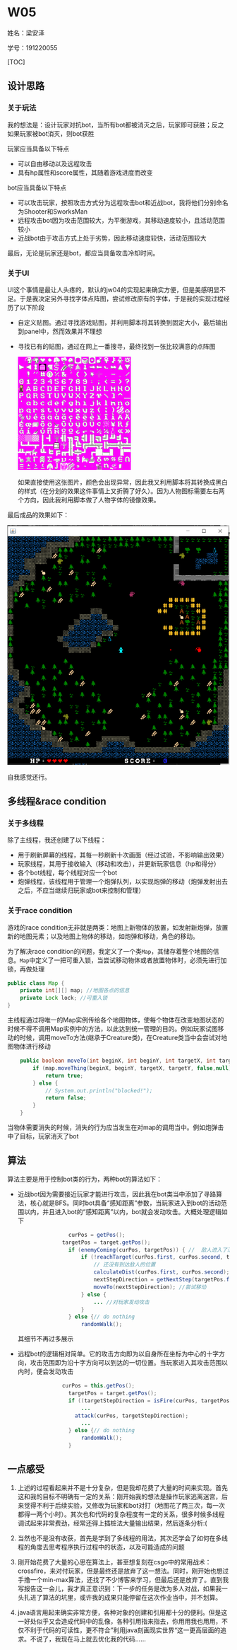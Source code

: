 # W05

姓名：梁安泽

学号：191220055

[TOC]

## 设计思路

### 关于玩法

我的想法是：设计玩家对抗bot，当所有bot都被消灭之后，玩家即可获胜；反之如果玩家被bot消灭，则bot获胜

玩家应当具备以下特点

* 可以自由移动以及远程攻击
* 具有hp属性和score属性，其随着游戏进度而改变

bot应当具备以下特点

* 可以攻击玩家，按照攻击方式分为远程攻击bot和近战bot，我将他们分别命名为Shooter和SworksMan
* 远程攻击bot因为攻击范围较大，为平衡游戏，其移动速度较小，且活动范围较小
* 近战bot由于攻击方式上处于劣势，因此移动速度较快，活动范围较大

最后，无论是玩家还是bot，都应当具备攻击冷却时间。

### 关于UI

UI这个事情是最让人头疼的，默认的jw04的实现起来确实方便，但是美感明显不足。于是我决定另外寻找字体点阵图，尝试修改原有的字体，于是我的实现过程经历了以下阶段

* 自定义贴图。通过寻找游戏贴图，并利用脚本将其转换到固定大小，最后输出到panel中，然而效果并不理想

* 寻找已有的贴图，通过在网上一番搜寻，最终找到一张比较满意的点阵图

  ![](Guybrush_square_16x16.png)

  如果直接使用这张图片，颜色会出现异常，因此我又利用脚本将其转换成黑白的样式（在分划的效果这件事情上又折腾了好久）。因为人物图标需要左右两个方向，因此我利用脚本做了人物字体的镜像效果。

最后成品的效果如下：

![](ui.png)

自我感觉还行。



## 多线程&race condition

### 关于多线程

除了主线程，我还创建了以下线程：

* 用于刷新屏幕的线程，其每一秒刷新十次画面（经过试验，不影响输出效果）
* 玩家线程，其用于接收输入（移动和攻击），并更新玩家信息（hp和得分）
* 各个bot线程，每个线程对应一个bot
* 炮弹线程，该线程用于管理一个炮弹队列，以实现炮弹的移动（炮弹发射出去之后，不应当继续归玩家或bot来控制和管理）

### 关于race condition

游戏的race condition无非就是两类：地图上新物体的放置，如发射新炮弹，放置新的地图元素；以及地图上物体的移动，如炮弹和移动，角色的移动。

为了解决race condition的问题，我定义了一个类`Map`，其储存着整个地图的信息。`Map`中定义了一把可重入锁，当尝试移动物体或者放置物体时，必须先进行加锁，再做处理

```java
public class Map {
    private int[][] map; //地图各点的信息
    private Lock lock; //可重入锁
}
```

主线程通过将唯一的Map实例传给各个地图物体，使每个物体在改变地图状态的时候不得不调用Map实例中的方法，以此达到统一管理的目的。例如玩家试图移动的时候，调用moveTo方法(继承于Creature类)，在Creature类当中会尝试对地图物体进行移动

```java
    public boolean moveTo(int beginX, int beginY, int targetX, int targetY) {
        if (map.moveThing(beginX, beginY, targetX, targetY, false,null)) {
            return true;
        } else {
            // System.out.println("blocked!");
            return false;
        }
    }
```

当物体需要消失的时候，消失的行为应当发生在对map的调用当中。例如炮弹击中了目标，玩家消灭了bot



## 算法

算法主要是用于控制bot类的行为，两种bot的算法如下：

* 近战bot因为需要接近玩家才能进行攻击，因此我在bot类当中添加了寻路算法，核心就是BFS。同时bot具备“感知距离”参数，当玩家进入到bot的活动范围以内，并且进入bot的“感知距离”以内，bot就会发动攻击。大概处理逻辑如下

  ```java
                  curPos = getPos();
  				targetPos = target.getPos();
                  if (enemyComing(curPos, targetPos)) { //  敌人进入了活动区域，并在”感知距离“以内         
                      if (!reachTarget(curPos.first, curPos.second, targetPos.first, targetPos.second)) {
                          // 还没有到达敌人的位置
                          calculateDist(curPos.first, curPos.second); //计算距离
                          nextStepDirection = getNextStep(targetPos.first, targetPos.second);//下一步的方向
                          moveTo(nextStepDirection); //尝试移动
                      } else {
                          ... //对玩家发动攻击
                      }
                  } else {// do nothing
                      randomWalk();
  ```

  其细节不再过多展示

* 远程bot的逻辑相对简单。它的攻击方向即为以自身所在坐标为中心的十字方向，攻击范围即为沿十字方向可以到达的一切位置。当玩家进入其攻击范围以内时，便会发动攻击

  ```java
  				curPos = this.getPos();
                  targetPos = target.getPos();
                  if ((targetStepDirection = isFire(curPos, targetPos)) != 0) { // 玩家处于攻击位置
                      ...
                  	attack(curPos, targetStepDirection);
                      ...
                  } else {// do nothing
                      randomWalk();
                  }
  ```



## 一点感受

1. 上述的过程看起来并不是十分复杂，但是我却花费了大量的时间来实现。首先这和我的目标不明确有一定的关系：刚开始我的想法是操作玩家逃离迷宫，后来觉得不利于后续实验，又修改为玩家和bot对打（地图花了两三次，每一次都得一两个小时）。其次也和代码的复杂程度有一定的关系，很多时候多线程调试起来非常费劲，经常还得上插桩法大量输出结果，然后逐条分析:(

2. 当然也不是没有收获，首先是学到了多线程的用法，其次还学会了如何在多线程的角度去思考程序执行过程中的状态，以及可能造成的问题

3. 刚开始花费了大量的心思在算法上，甚至想复刻在csgo中的常用战术：crossfire，来对付玩家，但是最终还是放弃了这一想法。同时，刚开始也想过手撸一个min-max算法，还找了不少博客来学习，但最后还是放弃了。直到我写报告这一会儿，我才真正意识到：下一步的任务是改为多人对战，如果我一头扎进了算法的坑里，或许我的成果只能停留在这次作业当中，并不划算。
4. java语言用起来确实非常方便，各种对象的创建和引用都十分的便利。但是这一好处似乎又会造成代码中的乱像，各种引用指来指去，你用用我也用用，不仅不利于代码的可读性，更不符合”利用java刻画现实世界“这一更高层面的追求。不说了，我现在马上就去优化我的代码......



